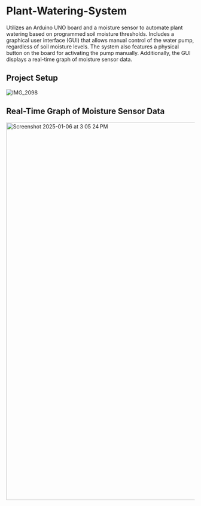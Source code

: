 # Plant-Watering-System

Utilizes an Arduino UNO board and a moisture sensor to automate plant watering based on programmed soil moisture thresholds. Includes a graphical user interface (GUI) that allows manual control of the water pump, regardless of soil moisture levels. The system also features a physical button on the board for activating the pump manually. Additionally, the GUI displays a real-time graph of moisture sensor data.


 ## Project Setup

![IMG_2098](https://github.com/user-attachments/assets/04be2f38-2088-43ad-b54d-cc2d86c750c1)

## Real-Time Graph of Moisture Sensor Data
<img width="1011" alt="Screenshot 2025-01-06 at 3 05 24 PM" src="https://github.com/user-attachments/assets/050873b3-e856-4860-bffa-e354eda8910c" />

